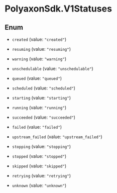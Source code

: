 # PolyaxonSdk.V1Statuses

## Enum


* `created` (value: `"created"`)

* `resuming` (value: `"resuming"`)

* `warning` (value: `"warning"`)

* `unschedulable` (value: `"unschedulable"`)

* `queued` (value: `"queued"`)

* `scheduled` (value: `"scheduled"`)

* `starting` (value: `"starting"`)

* `running` (value: `"running"`)

* `succeeded` (value: `"succeeded"`)

* `failed` (value: `"failed"`)

* `upstream_failed` (value: `"upstream_failed"`)

* `stopping` (value: `"stopping"`)

* `stopped` (value: `"stopped"`)

* `skipped` (value: `"skipped"`)

* `retrying` (value: `"retrying"`)

* `unknown` (value: `"unknown"`)



